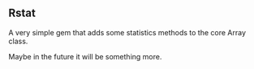 ## Rstat

A very simple gem that adds some statistics methods to the core Array class.

Maybe in the future it will be something more.

